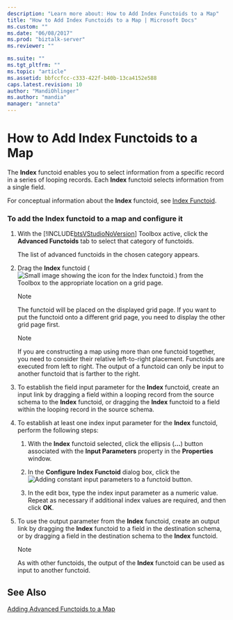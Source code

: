 ```yaml
---
description: "Learn more about: How to Add Index Functoids to a Map"
title: "How to Add Index Functoids to a Map | Microsoft Docs"
ms.custom: ""
ms.date: "06/08/2017"
ms.prod: "biztalk-server"
ms.reviewer: ""

ms.suite: ""
ms.tgt_pltfrm: ""
ms.topic: "article"
ms.assetid: bbfccfcc-c333-422f-b40b-13ca4152e588
caps.latest.revision: 10
author: "MandiOhlinger"
ms.author: "mandia"
manager: "anneta"
---
```

# How to Add Index Functoids to a Map
The **Index** functoid enables you to select information from a specific record in a series of looping records. Each **Index** functoid selects information from a single field.  
  
 For conceptual information about the **Index** functoid, see [Index Functoid](../core/index-functoid.md).  
  
### To add the Index functoid to a map and configure it  
  
1. With the [!INCLUDE[btsVStudioNoVersion](../includes/btsvstudionoversion-md.md)] Toolbox active, click the **Advanced Functoids** tab to select that category of functoids.  
  
    The list of advanced functoids in the chosen category appears.  
  
2. Drag the **Index** functoid (![Small image showing the icon for the Index functoid.](../core/media/bts-tls-index.gif)) from the Toolbox to the appropriate location on a grid page.  
  
   > [!NOTE]
   >  The functoid will be placed on the displayed grid page. If you want to put the functoid onto a different grid page, you need to display the other grid page first.  
  
   > [!NOTE]
   >  If you are constructing a map using more than one functoid together, you need to consider their relative left-to-right placement. Functoids are executed from left to right. The output of a functoid can only be input to another functoid that is farther to the right.  
  
3. To establish the field input parameter for the **Index** functoid, create an input link by dragging a field within a looping record from the source schema to the **Index** functoid, or dragging the **Index** functoid to a field within the looping record in the source schema.  
  
4. To establish at least one index input parameter for the **Index** functoid, perform the following steps:  
  
   1.  With the **Index** functoid selected, click the ellipsis (**...**) button associated with the **Input Parameters** property in the **Properties** window.  
  
   2.  In the **Configure Index Functoid** dialog box, click the ![Adding constant input parameters to a functoid](../core/media/add-input-parameters.gif "Add_input_parameters") button.  
  
   3.  In the edit box, type the index input parameter as a numeric value. Repeat as necessary if additional index values are required, and then click **OK**.  
  
5. To use the output parameter from the **Index** functoid, create an output link by dragging the **Index** functoid to a field in the destination schema, or by dragging a field in the destination schema to the **Index** functoid.  
  
   > [!NOTE]
   >  As with other functoids, the output of the **Index** functoid can be used as input to another functoid.  
  
## See Also  
 [Adding Advanced Functoids to a Map](../core/adding-advanced-functoids-to-a-map.md)

